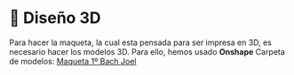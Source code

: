 # 🔷 Diseño 3D

Para hacer la maqueta, la cual esta pensada para ser impresa en 3D, es necesario hacer los modelos 3D.
Para ello, hemos usado **Onshape**
Carpeta de modelos: [Maqueta 1º Bach Joel](https://cad.onshape.com/documents?nodeId=e6ac3eedd903e075b56dd700&resourceType=folder)
